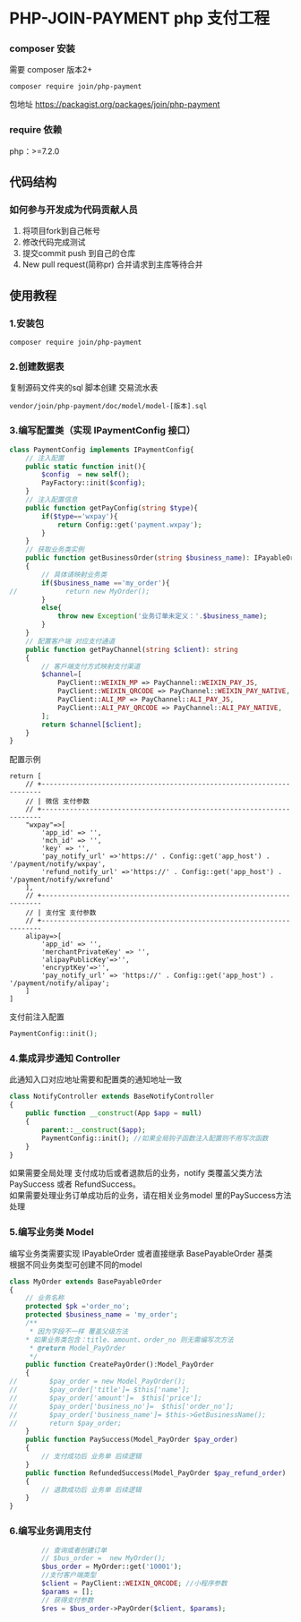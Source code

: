 # PHP-JOIN-PAYMENT php 支付工程

### composer 安装
需要 composer 版本2+

```
composer require join/php-payment
```
包地址
https://packagist.org/packages/join/php-payment

### require 依赖

php：>=7.2.0

## 代码结构


### 如何参与开发成为代码贡献人员

1. 将项目fork到自己帐号
2. 修改代码完成测试
3. 提交commit push 到自己的仓库
3. New pull request(简称pr) 合并请求到主库等待合并


## 使用教程
### 1.安装包
```
composer require join/php-payment
```
### 2.创建数据表
复制源码文件夹的sql 脚本创建 交易流水表
```
vendor/join/php-payment/doc/model/model-[版本].sql
```
### 3.编写配置类（实现 IPaymentConfig 接口）
```php
class PaymentConfig implements IPaymentConfig{
    // 注入配置
    public static function init(){
        $config  = new self();
        PayFactory::init($config);
    }
    // 注入配置信息
    public function getPayConfig(string $type){
        if($type=='wxpay'){
            return Config::get('payment.wxpay');
        }
    }
    // 获取业务类实例
    public function getBusinessOrder(string $business_name): IPayableOrder
    {
        // 具体请映射业务类
        if($business_name =='my_order'){
//            return new MyOrder();
        }
        else{
            throw new Exception('业务订单未定义：'.$business_name);
        }
    }
    // 配置客户端 对应支付通道
    public function getPayChannel(string $client): string
    {
        // 客戶端支付方式映射支付渠道
        $channel=[
            PayClient::WEIXIN_MP => PayChannel::WEIXIN_PAY_JS,
            PayClient::WEIXIN_QRCODE => PayChannel::WEIXIN_PAY_NATIVE,
            PayClient::ALI_MP => PayChannel::ALI_PAY_JS,
            PayClient::ALI_PAY_QRCODE => PayChannel::ALI_PAY_NATIVE,
        ];
        return $channel[$client];
    }
}
```
配置示例
```
return [
    // +----------------------------------------------------------------------
    // | 微信 支付参数
    // +----------------------------------------------------------------------
    "wxpay"=>[
        'app_id' => '',
        'mch_id' => '',
        'key' => '',
        'pay_notify_url' =>'https://' . Config::get('app_host') . '/payment/notify/wxpay',
        'refund_notify_url' =>'https://' . Config::get('app_host') . '/payment/notify/wxrefund'
    ],
    // +----------------------------------------------------------------------
    // | 支付宝 支付参数
    // +----------------------------------------------------------------------
    alipay=>[
        'app_id' => '',
        'merchantPrivateKey' => '',
        'alipayPublicKey'=>'',
        'encryptKey'=>'',
        'pay_notify_url' => 'https://' . Config::get('app_host') . '/payment/notify/alipay';
    ]
]
```
支付前注入配置
```php
PaymentConfig::init();
```
### 4.集成异步通知 Controller
此通知入口对应地址需要和配置类的通知地址一致
```php
class NotifyController extends BaseNotifyController
{
    public function __construct(App $app = null)
    {
        parent::__construct($app);
        PaymentConfig::init(); //如果全局钩子函数注入配置则不用写次函数
    }
}
```
如果需要全局处理 支付成功后或者退款后的业务，notify 类覆盖父类方法PaySuccess
或者 RefundSuccess。  
如果需要处理业务订单成功后的业务，请在相关业务model 里的PaySuccess方法处理

### 5.编写业务类 Model
编写业务类需要实现 IPayableOrder 或者直接继承 BasePayableOrder 基类  
根据不同业务类型可创建不同的model
```php
class MyOrder extends BasePayableOrder
{
    // 业务名称
    protected $pk ='order_no';
    protected $business_name = 'my_order';
    /**
     * 因为字段不一样 覆盖父级方法
    * 如果业务类包含：title、amount、order_no 则无需编写次方法
     * @return Model_PayOrder
     */
    public function CreatePayOrder():Model_PayOrder
    {
//        $pay_order = new Model_PayOrder();
//        $pay_order['title']= $this['name'];
//        $pay_order['amount']=  $this['price'];
//        $pay_order['business_no']=  $this['order_no'];
//        $pay_order['business_name']= $this->GetBusinessName();
//        return $pay_order;
    }
    public function PaySuccess(Model_PayOrder $pay_order)
    {
        // 支付成功后 业务单 后续逻辑
    }
    public function RefundedSuccess(Model_PayOrder $pay_refund_order)
    {
        // 退款成功后 业务单 后续逻辑
    }
}
```
### 6.编写业务调用支付
```php
        // 查询或者创建订单
        // $bus_order =  new MyOrder();
        $bus_order = MyOrder::get('10001');
        //支付客户端类型
        $client = PayClient::WEIXIN_QRCODE; //小程序参数
        $params = [];
        // 获得支付参数
        $res = $bus_order->PayOrder($client, $params);
```